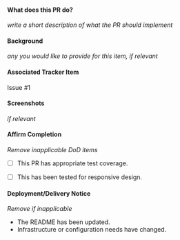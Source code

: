 #### What does this PR do?

*write a short description of what the PR should implement*

#### Background

*any you would like to provide for this item, if relevant*

#### Associated Tracker Item

Issue #1

#### Screenshots

*if relevant*

#### Affirm Completion

*Remove inapplicable DoD items*

- [ ] This PR has appropriate test coverage.
- [ ] This has been tested for responsive design.


#### Deployment/Delivery Notice

*Remove if inapplicable*

- The README has been updated.
- Infrastructure or configuration needs have changed.
